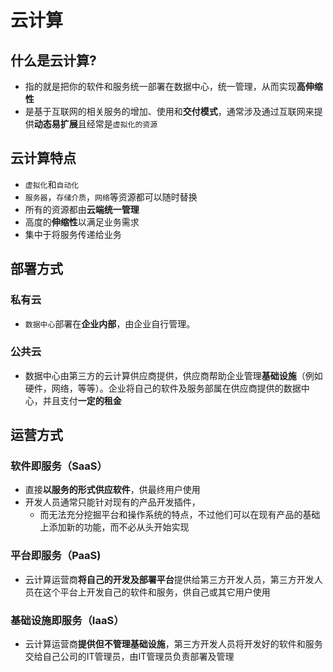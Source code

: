 # 云计算

## 什么是云计算?
- 指的就是把你的软件和服务统一部署在数据中心，统一管理，从而实现**高伸缩性**
- 是基于互联网的相关服务的增加、使用和**交付模式**，通常涉及通过互联网来提供**动态易扩展**且经常是`虚拟化的资源`

## 云计算特点
- `虚拟化`和`自动化`
- `服务器`，`存储介质`，`网络`等资源都可以随时替换
- 所有的资源都由**云端统一管理**
- 高度的**伸缩性**以满足业务需求
- 集中于将服务传递给业务

## 部署方式
###  私有云
- `数据中心`部署在**企业内部**，由企业自行管理。

### 公共云
- 数据中心由第三方的云计算供应商提供，供应商帮助企业管理**基础设施**（例如硬件，网络，等等）。企业将自己的软件及服务部属在供应商提供的数据中心，并且支付**一定的租金**

## 运营方式
### 软件即服务（SaaS）
- 直接**以服务的形式供应软件**，供最终用户使用
- 开发人员通常只能针对现有的产品开发插件，
  - 而无法充分挖掘平台和操作系统的特点，不过他们可以在现有产品的基础上添加新的功能，而不必从头开始实现
###  平台即服务（PaaS)
- 云计算运营商**将自己的开发及部署平台**提供给第三方开发人员，第三方开发人员在这个平台上开发自己的软件和服务，供自己或其它用户使用
### 基础设施即服务（IaaS）
- 云计算运营商**提供但不管理基础设施**，第三方开发人员将开发好的软件和服务交给自己公司的IT管理员，由IT管理员负责部署及管理

